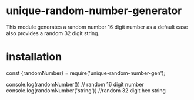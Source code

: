 # unique-random-number-generator  

This module generates a random number 16 digit number as a default case also provides a random 32 digit string.

# installation   
const {randomNumber} = require('unique-random-number-gen');

console.log(randomNumber()) // random 16 digit number  
console.log(randomNumber('string')) //random 32 digit hex string 
